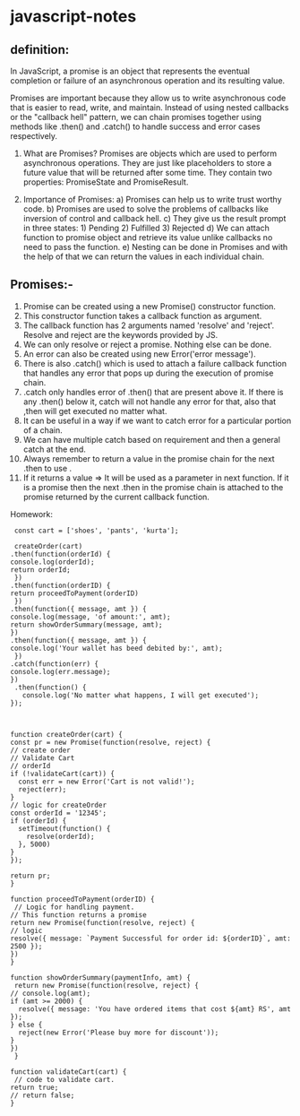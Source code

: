 # javascript-notes


definition:
-----------
In JavaScript, a promise is an object that represents the eventual completion or failure of an asynchronous operation and its resulting value.

Promises are important because they allow us to write asynchronous code that is easier to read, write, and maintain. Instead of using nested callbacks or the "callback hell" pattern, we can chain promises together using methods like .then() and .catch() to handle success and error cases respectively.


1. What are Promises?
Promises are objects which are used to perform asynchronous operations. They are just like placeholders to store a future value that will be returned after some time. They contain two properties: PromiseState and PromiseResult.

 2. Importance of Promises:
a) Promises can help us to write trust worthy code.
b) Promises are used to solve the problems of callbacks like inversion of control and callback hell.
c) They give us the result prompt in three states: 1) Pending 2) Fulfilled 3) Rejected
d) We can attach function to promise object and retrieve its value unlike callbacks no need to pass the function.
e) Nesting can be done in Promises and with the help of that we can return the values in each individual chain.

Promises:-
-----------

1. Promise can be created using a new Promise() constructor function.
2. This constructor function takes a callback function as argument. 
3. The callback function has 2 arguments named 'resolve' and 'reject'. Resolve and reject are the keywords provided by JS.
4. We can only resolve or reject a promise. Nothing else can be done.
5. An error can also be created using new Error('error message').
6. There is also .catch() which is used to attach a failure callback function that handles any error that pops up during the execution of promise chain.
7. .catch only handles error of .then() that are present above it. If there is any .then() below it, catch will not handle any error for that, also that ,then will get executed no matter what.
8. It can be useful in a way if we want to catch error for a particular portion of a chain.
9. We can have multiple catch based on requirement and then a general catch at the end.
10. Always remember to return a value in the promise chain for the next .then to use .
11. If it returns a value => It will be  used as a parameter in next function. If it is a promise then the next .then in the promise chain is attached to the promise returned by the current callback function.

Homework:


     const cart = ['shoes', 'pants', 'kurta'];

     createOrder(cart)
    .then(function(orderId) {
    console.log(orderId);
    return orderId;
     })
    .then(function(orderID) {
    return proceedToPayment(orderID)
     })
    .then(function({ message, amt }) {
    console.log(message, 'of amount:', amt);
    return showOrderSummary(message, amt);
    })
    .then(function({ message, amt }) {
    console.log('Your wallet has beed debited by:', amt);
     })
    .catch(function(err) {
    console.log(err.message);
    })
     .then(function() {
       console.log('No matter what happens, I will get executed');
    });



    function createOrder(cart) {
    const pr = new Promise(function(resolve, reject) {
    // create order
    // Validate Cart
    // orderId
    if (!validateCart(cart)) {
      const err = new Error('Cart is not valid!');
      reject(err);
    }
    // logic for createOrder
    const orderId = '12345';
    if (orderId) {
      setTimeout(function() {
        resolve(orderId);
      }, 5000)
    }
    });

    return pr;
    }

    function proceedToPayment(orderID) {
     // Logic for handling payment.
    // This function returns a promise
    return new Promise(function(resolve, reject) {
    // logic
    resolve({ message: `Payment Successful for order id: ${orderID}`, amt: 2500 });
    })
    }

    function showOrderSummary(paymentInfo, amt) {
     return new Promise(function(resolve, reject) {
    // console.log(amt);
    if (amt >= 2000) {
      resolve({ message: 'You have ordered items that cost ${amt} RS', amt });
    } else {
      reject(new Error('Please buy more for discount'));
    }
    })
     }

    function validateCart(cart) {
     // code to validate cart.
    return true;
    // return false;
    } 
